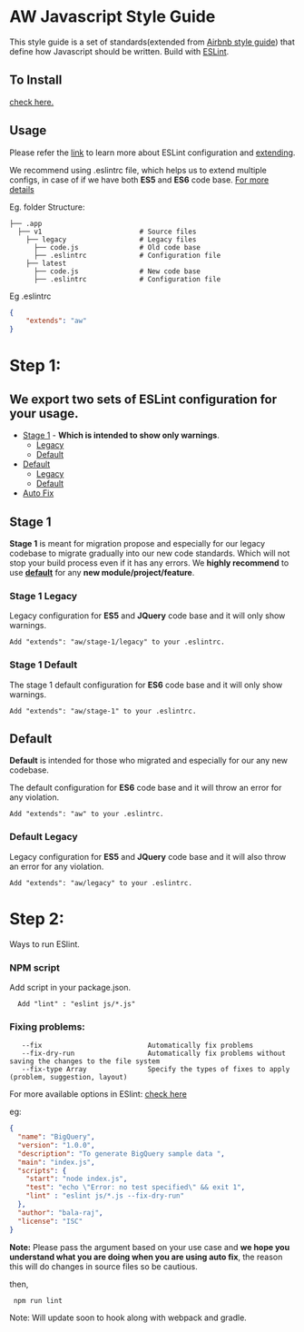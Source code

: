 # AW Javascript Style Guide

This style guide is a set of standards(extended from [Airbnb style guide](https://github.com/airbnb/javascript)) that define how Javascript should be written. Build with [ESLint](https://eslint.org/).

## To Install

  [check here.](./package/eslint-config-aw-base/README.md)


## Usage

Please refer the [link](https://eslint.org/docs/user-guide/configuring) to learn more about ESLint configuration and [extending](https://eslint.org/docs/user-guide/configuring#extending-configuration-files).

We recommend using .eslintrc file, which helps us to extend multiple configs, in case of if we have both **ES5** and **ES6** code base. [For more details](https://eslint.org/docs/developer-guide/shareable-configs#using-a-shareable-config)

Eg. folder Structure: 

    ├── .app                  
      ├── v1                        # Source files 
        ├── legacy                  # Legacy files 
          ├── code.js               # Old code base
          ├── .eslintrc             # Configuration file 
        ├── latest                  
          ├── code.js               # New code base
          ├── .eslintrc             # Configuration file

Eg .eslintrc 
```json
{
    "extends": "aw"
}
```

# Step 1:

## We export two sets of ESLint configuration for your usage.

 - [Stage 1](#stage-1) - **Which is intended to show only warnings**.
   -  [Legacy](#stage-1-legacy)
   -  [Default](#stage-1-default)
 - [Default]()   
   -  [Legacy](#legacy)
   -  [Default](#default)
 - [Auto Fix](#fixing-problems)

## Stage 1

  **Stage 1** is meant for migration propose and especially for our legacy codebase to migrate gradually into our new code standards. Which will not stop your build process even if it has any errors. We **highly recommend** to use **[default](#default)** for any **new module/project/feature**.
 
### Stage 1 Legacy

  Legacy configuration for **ES5** and **JQuery** code base and it will only show warnings.

    Add "extends": "aw/stage-1/legacy" to your .eslintrc.

### Stage 1 Default
  The stage 1 default configuration for **ES6** code base and it will only show warnings.

    Add "extends": "aw/stage-1" to your .eslintrc.

## Default

**Default** is intended for those who migrated and especially for our any new codebase.

 The default configuration for **ES6** code base and it will throw an error for any violation.

    Add "extends": "aw" to your .eslintrc.

### Default Legacy

  Legacy configuration for **ES5** and **JQuery** code base and it will also throw an error for any violation.

    Add "extends": "aw/legacy" to your .eslintrc.


# Step 2:

  Ways to run ESlint.

### NPM script

Add script in your package.json.

      Add "lint" : "eslint js/*.js"

### Fixing problems: 

       --fix                          Automatically fix problems
       --fix-dry-run                  Automatically fix problems without saving the changes to the file system
       --fix-type Array               Specify the types of fixes to apply (problem, suggestion, layout)

For more available options in ESlint: [check here](https://eslint.org/docs/user-guide/command-line-interface#options)


eg: 

```json
{
  "name": "BigQuery",
  "version": "1.0.0",
  "description": "To generate BigQuery sample data ",
  "main": "index.js",
  "scripts": {
    "start": "node index.js",
    "test": "echo \"Error: no test specified\" && exit 1",
    "lint" : "eslint js/*.js --fix-dry-run"
  },
  "author": "bala-raj",
  "license": "ISC"
}
```

**Note:** Please pass the argument based on your use case and **we hope you understand what you are doing when you are using auto fix**, the reason this will do changes in source files so be cautious.

then,  
 
 ```sh
  npm run lint 
 ```

Note: Will update soon to hook along with webpack and gradle.